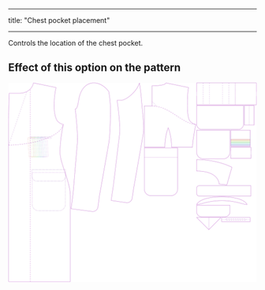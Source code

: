 - - -
title: "Chest pocket placement"
- - -

Controls the location of the chest pocket.

## Effect of this option on the pattern

![This image shows the effect of this option by superimposing several variants that have a different value for this option](carlton_chestpocketplacement_sample.svg "Effect of this option on the pattern")
